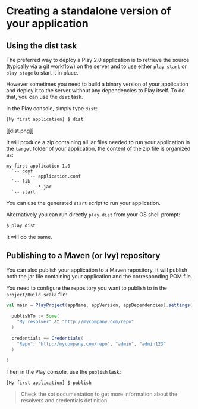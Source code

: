 # Creating a standalone version of your application

## Using the dist task

The preferred way to deploy a Play 2.0 application is to retrieve the source (typically via a git workflow) on the server and to use either `play start` or `play stage` to start it in place.

However sometimes you need to build a binary version of your application and deploy it to the server without any dependencies to Play itself. To do that, you can use the `dist` task.

In the Play console, simply type `dist`:

```bash
[My first application] $ dist
```

[[dist.png]]

It will produce a zip containing all jar files needed to run your application in the `target` folder of your application, the content of the zip file is organized as:

```
my-first-application-1.0
  `-- conf
        `-- application.conf
  `-- lib
        `-- *.jar
  `-- start
```

You can use the generated `start` script to run your application.

Alternatively you can run directly `play dist` from your OS shell prompt:

```bash
$ play dist
```

It will do the same.

## Publishing to a Maven (or Ivy) repository

You can also publish your application to a Maven repository. It will publish both the jar file containing your application and the corresponding POM file.

You need to configure the repository you want to publish to in the `project/Build.scala` file:

```scala
val main = PlayProject(appName, appVersion, appDependencies).settings(
  
  publishTo := Some(
    "My resolver" at "http://mycompany.com/repo"
  )
  
  credentials += Credentials(
    "Repo", "http://mycompany.com/repo", "admin", "admin123"
  )
  
)
```

Then in the Play console, use the `publish` task:

```bash
[My first application] $ publish
```

> Check the sbt documentation to get more information about the resolvers and credentials definition.
